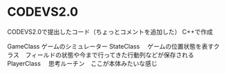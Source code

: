CODEVS2.0
=========

CODEVS2.0で提出したコード（ちょっとコメントを追加した）
C++で作成

GameClass
  ゲームのシミュレーター
StateClass
　ゲームの位置状態を表すクラス　フィールドの状態や今まで行ってきた行動列などが保存される
PlayerClass
　思考ルーチン　ここが本体みたいな感じ



